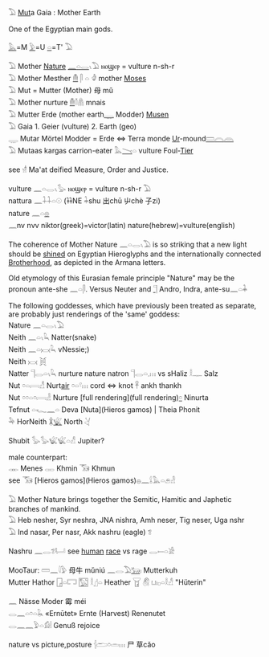 𓅐 [Mut](https://en.wikipedia.org/wiki/Mut)a Gaia : Mother Earth  

One of the Egyptian main gods.  

[𓅓](𓅓)=M [𓅱](𓅱)=U [𓏏](𓏏)=T' 𓅐  


𓅐 Mother [Nature](cosmos) [𓈖](𓈖)[𓏏](𓏏)[𓂋](𓂋)𓏯𓅐  ⲛⲟϣⲉⲣ = vulture  n-sh-r  
𓅐 Mother Mesther [𓄟](𓄟) 𓋴 𓏏 𓁒 mother  [Moses](Moses)  
𓅐 Mut = Mutter (Mother) 母 mǔ  
𓅐 Mother nurture [𓄟](𓄟)𓄠𓋤 mnais  
𓅐 Mutter Erde (mother earth[𓇾](𓇾) Modder) [Musen](Musen)  
𓅐 Gaia 1. Geier (vulture)  2. Earth (geo)  
𓇾 Mutar Mörtel Modder = Erde ⇔ Terra monde [Ur](Ur)-mound[𓏠](𓏠)[𓇹](𓇹)[𓇺](𓇺)  
𓅐 Mutaas kargas carrion-eater 𓅓[𓏱](𓏱)𓏏 vulture Foul-[Tier](𓄛)  

see 𓁧 Ma'at deified Measure, Order and Justice.  

   vulture 𓈖𓏏𓂋𓏯𓅭  ⲛⲟϣⲉⲣ = vulture  n-sh-r 𓅐  
   nattura 𓈖𓇑𓇑𓏏𓇳  (𐦌NE 𓇓shu  出chū 屮chè 子zi)  
   nature 𓈖𓏏[𓊖](𓊖)  
𓈖nv nνv niktor(greek)=victor(latin) nature(hebrew)=vulture(english)  

The coherence of Mother Nature 𓈖𓏏𓂋𓏯𓅐 is so striking that a new light should be [shined](𓇳) on Egyptian Hieroglyphs and the internationally connected [Brotherhood](Human), as depicted in the Armana letters.  

Old etymology of this Eurasian female principle "Nature" may be the pronoun ante-she 𓈖𓏏𓋴. Versus Neuter and [𓊹](𓊹) Andro, Indra, ante-su𓈖𓏏𓇓  

The following goddesses, which have previously been treated as separate, are probably just renderings of the 'same' goddess:  
Nature 𓈖𓏏𓂋𓏯𓅐  
Neith 𓈖𓏏𓏯𓆗 Natter(snake)  
Neith 𓈖𓏏𓋋𓆗 vNessie;)  
Neith 𓋋 𓋌  
Natter 𓊹𓂋𓏏𓏯𓆗 nurture nature natron 𓊹𓂋𓏏𓈒𓏥 vs sHaliz 𓎛𓊃 Salz  
Nut 𓏌𓏏𓇯𓀭  Nurt[air](Air)  𓏌𓏏𓍢𓏥 cord ⇔ knot 𓋹 ankh thankh  
Nut 𓏌𓏌𓏏𓏌𓇯𓁐 Nurture [full rendering](full rendering)[𓏌](𓏌) Ninurta  
Tefnut 𓏏𓆑𓈖𓏏 Deva [Nuta](Hieros gamos) | Theia Phonit  
𓅆 HorNeith 𓇇[𓆤](𓆤) North 𓋔  

Shubit 𓅭𓅭𓆤𓆤𓏏𓀭 Jupiter?  

male counterpart:  
𓋊 Menes 𓋉 Khmin 𓃝 Khmun  
see 𓃝 [Hieros gamos](Hieros gamos)𓐍𓈖𓌰𓅓𓏏𓂉𓁐  


𓅐 Mother Nature brings together the Semitic, Hamitic and Japhetic branches of mankind.  
𓅐 Heb nesher, Syr neshra, JNA nishra, Amh neser, Tig neser, Uga nshr  
𓅐 Ind nasar, Per nasr, Akk nashru (eagle) 𓆂  



Nashru 𓈖𓂋𓆂𓂡 see [human](Human) [race](Human) vs rage 𓂋𓍿𓏏𓀀  

MooTaur: 𓏠𓈖𓇋𓅱‎ 母牛 mǔniú 𓈖𓂋𓅐[𓃒](𓃒)𓏤 Mutterkuh  
Mutter Hathor [𓉗](𓉗)𓏏𓉐 𓉡 𓎛𓊨𓏏 Heather  𓉠 𓋧 𓂓𓏤𓊪𓏏𓎛𓀭 "Hüterin"  

𓈖 Nässe   Moder 霉 méi  
𓂋𓈖𓏏𓏌𓏏𓆘  «Ernūtet» Ernte (Harvest) Renenutet  
𓂋𓈖𓈖𓅱𓏏𓀁𓏪 Genuß rejoice  

nature vs picture,posture 𓐪𓂧𓏌𓏛𓏥   尸  草cǎo  
